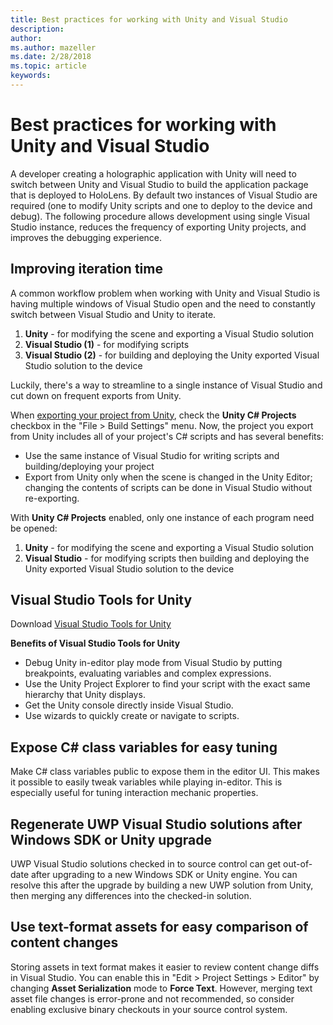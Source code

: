 ```yaml
---
title: Best practices for working with Unity and Visual Studio
description: 
author: 
ms.author: mazeller
ms.date: 2/28/2018
ms.topic: article
keywords: 
---
```




# Best practices for working with Unity and Visual Studio

A developer creating a holographic application with Unity will need to switch between Unity and Visual Studio to build the application package that is deployed to HoloLens. By default two instances of Visual Studio are required (one to modify Unity scripts and one to deploy to the device and debug). The following procedure allows development using single Visual Studio instance, reduces the frequency of exporting Unity projects, and improves the debugging experience.

## Improving iteration time

A common workflow problem when working with Unity and Visual Studio is having multiple windows of Visual Studio open and the need to constantly switch between Visual Studio and Unity to iterate.
1. **Unity** - for modifying the scene and exporting a Visual Studio solution
2. **Visual Studio (1)** - for modifying scripts
3. **Visual Studio (2)** - for building and deploying the Unity exported Visual Studio solution to the device

Luckily, there's a way to streamline to a single instance of Visual Studio and cut down on frequent exports from Unity.

When [exporting your project from Unity](exporting-and-building-a-unity-visual-studio-solution.md), check the **Unity C# Projects** checkbox in the "File > Build Settings" menu. Now, the project you export from Unity includes all of your project's C# scripts and has several benefits:
* Use the same instance of Visual Studio for writing scripts and building/deploying your project
* Export from Unity only when the scene is changed in the Unity Editor; changing the contents of scripts can be done in Visual Studio without re-exporting.

With **Unity C# Projects** enabled, only one instance of each program need be opened:
1. **Unity** - for modifying the scene and exporting a Visual Studio solution
2. **Visual Studio** - for modifying scripts then building and deploying the Unity exported Visual Studio solution to the device

## Visual Studio Tools for Unity

Download [Visual Studio Tools for Unity](https://visualstudiogallery.msdn.microsoft.com/8d26236e-4a64-4d64-8486-7df95156aba9)

**Benefits of Visual Studio Tools for Unity**
* Debug Unity in-editor play mode from Visual Studio by putting breakpoints, evaluating variables and complex expressions.
* Use the Unity Project Explorer to find your script with the exact same hierarchy that Unity displays.
* Get the Unity console directly inside Visual Studio.
* Use wizards to quickly create or navigate to scripts.

## Expose C# class variables for easy tuning

Make C# class variables public to expose them in the editor UI. This makes it possible to easily tweak variables while playing in-editor. This is especially useful for tuning interaction mechanic properties.

## Regenerate UWP Visual Studio solutions after Windows SDK or Unity upgrade

UWP Visual Studio solutions checked in to source control can get out-of-date after upgrading to a new Windows SDK or Unity engine. You can resolve this after the upgrade by building a new UWP solution from Unity, then merging any differences into the checked-in solution.

## Use text-format assets for easy comparison of content changes

Storing assets in text format makes it easier to review content change diffs in Visual Studio. You can enable this in "Edit > Project Settings > Editor" by changing **Asset Serialization** mode to **Force Text**. However, merging text asset file changes is error-prone and not recommended, so consider enabling exclusive binary checkouts in your source control system.
